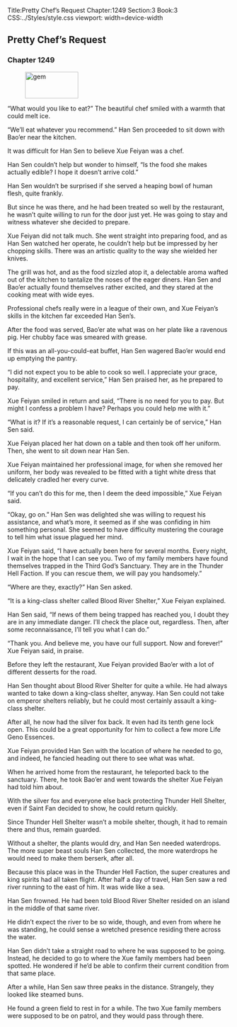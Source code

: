 Title:Pretty Chef’s Request 
Chapter:1249 
Section:3 
Book:3 
CSS:../Styles/style.css 
viewport: width=device-width
  
## Pretty Chef’s Request
### Chapter 1249
  
<figure>
	<img src="../Images/gem.gif" alt="gem" id="gem" width="120" height="60" />
</figure>
  

  
“What would you like to eat?” The beautiful chef smiled with a warmth that could melt ice.

“We’ll eat whatever you recommend.” Han Sen proceeded to sit down with Bao’er near the kitchen.

It was difficult for Han Sen to believe Xue Feiyan was a chef.

Han Sen couldn’t help but wonder to himself, “Is the food she makes actually edible? I hope it doesn’t arrive cold.”

Han Sen wouldn’t be surprised if she served a heaping bowl of human flesh, quite frankly.

But since he was there, and he had been treated so well by the restaurant, he wasn’t quite willing to run for the door just yet. He was going to stay and witness whatever she decided to prepare.

Xue Feiyan did not talk much. She went straight into preparing food, and as Han Sen watched her operate, he couldn’t help but be impressed by her chopping skills. There was an artistic quality to the way she wielded her knives.

The grill was hot, and as the food sizzled atop it, a delectable aroma wafted out of the kitchen to tantalize the noses of the eager diners. Han Sen and Bao’er actually found themselves rather excited, and they stared at the cooking meat with wide eyes.

Professional chefs really were in a league of their own, and Xue Feiyan’s skills in the kitchen far exceeded Han Sen’s.

After the food was served, Bao’er ate what was on her plate like a ravenous pig. Her chubby face was smeared with grease.

If this was an all-you-could-eat buffet, Han Sen wagered Bao’er would end up emptying the pantry.

“I did not expect you to be able to cook so well. I appreciate your grace, hospitality, and excellent service,” Han Sen praised her, as he prepared to pay.

Xue Feiyan smiled in return and said, “There is no need for you to pay. But might I confess a problem I have? Perhaps you could help me with it.”

“What is it? If it’s a reasonable request, I can certainly be of service,” Han Sen said.

Xue Feiyan placed her hat down on a table and then took off her uniform. Then, she went to sit down near Han Sen.

Xue Feiyan maintained her professional image, for when she removed her uniform, her body was revealed to be fitted with a tight white dress that delicately cradled her every curve.

“If you can’t do this for me, then I deem the deed impossible,” Xue Feiyan said.

“Okay, go on.” Han Sen was delighted she was willing to request his assistance, and what’s more, it seemed as if she was confiding in him something personal. She seemed to have difficulty mustering the courage to tell him what issue plagued her mind.

Xue Feiyan said, “I have actually been here for several months. Every night, I wait in the hope that I can see you. Two of my family members have found themselves trapped in the Third God’s Sanctuary. They are in the Thunder Hell Faction. If you can rescue them, we will pay you handsomely.”

“Where are they, exactly?” Han Sen asked.

“It is a king-class shelter called Blood River Shelter,” Xue Feiyan explained.

Han Sen said, “If news of them being trapped has reached you, I doubt they are in any immediate danger. I’ll check the place out, regardless. Then, after some reconnaissance, I’ll tell you what I can do.”

“Thank you. And believe me, you have our full support. Now and forever!” Xue Feiyan said, in praise.

Before they left the restaurant, Xue Feiyan provided Bao’er with a lot of different desserts for the road.

Han Sen thought about Blood River Shelter for quite a while. He had always wanted to take down a king-class shelter, anyway. Han Sen could not take on emperor shelters reliably, but he could most certainly assault a king-class shelter.

After all, he now had the silver fox back. It even had its tenth gene lock open. This could be a great opportunity for him to collect a few more Life Geno Essences.

Xue Feiyan provided Han Sen with the location of where he needed to go, and indeed, he fancied heading out there to see what was what.

When he arrived home from the restaurant, he teleported back to the sanctuary. There, he took Bao’er and went towards the shelter Xue Feiyan had told him about.

With the silver fox and everyone else back protecting Thunder Hell Shelter, even if Saint Fan decided to show, he could return quickly.

Since Thunder Hell Shelter wasn’t a mobile shelter, though, it had to remain there and thus, remain guarded.

Without a shelter, the plants would dry, and Han Sen needed waterdrops. The more super beast souls Han Sen collected, the more waterdrops he would need to make them berserk, after all.

Because this place was in the Thunder Hell Faction, the super creatures and king spirits had all taken flight. After half a day of travel, Han Sen saw a red river running to the east of him. It was wide like a sea.

Han Sen frowned. He had been told Blood River Shelter resided on an island in the middle of that same river.

He didn’t expect the river to be so wide, though, and even from where he was standing, he could sense a wretched presence residing there across the water.

Han Sen didn’t take a straight road to where he was supposed to be going. Instead, he decided to go to where the Xue family members had been spotted. He wondered if he’d be able to confirm their current condition from that same place.

After a while, Han Sen saw three peaks in the distance. Strangely, they looked like steamed buns.

He found a green field to rest in for a while. The two Xue family members were supposed to be on patrol, and they would pass through there.